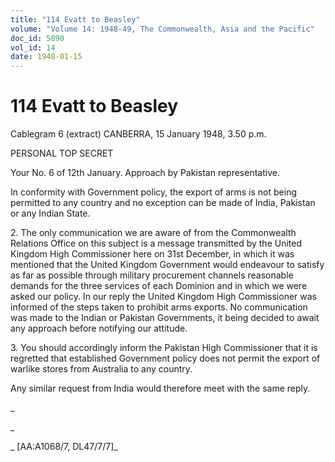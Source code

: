 ```yaml
---
title: "114 Evatt to Beasley"
volume: "Volume 14: 1948-49, The Commonwealth, Asia and the Pacific"
doc_id: 5890
vol_id: 14
date: 1948-01-15
---
```


# 114 Evatt to Beasley

Cablegram 6 (extract) CANBERRA, 15 January 1948, 3.50 p.m.

PERSONAL TOP SECRET

Your No. 6 of 12th January. Approach by Pakistan representative.

In conformity with Government policy, the export of arms is not being permitted to any country and no exception can be made of India, Pakistan or any Indian State.

2\. The only communication we are aware of from the Commonwealth Relations Office on this subject is a message transmitted by the United Kingdom High Commissioner here on 31st December, in which it was mentioned that the United Kingdom Government would endeavour to satisfy as far as possible through military procurement channels reasonable demands for the three services of each Dominion and in which we were asked our policy. In our reply the United Kingdom High Commissioner was informed of the steps taken to prohibit arms exports. No communication was made to the Indian or Pakistan Governments, it being decided to await any approach before notifying our attitude.

3\. You should accordingly inform the Pakistan High Commissioner that it is regretted that established Government policy does not permit the export of warlike stores from Australia to any country.

Any similar request from India would therefore meet with the same reply.

_

_

_ [AA:A1068/7, DL47/7/7]_
